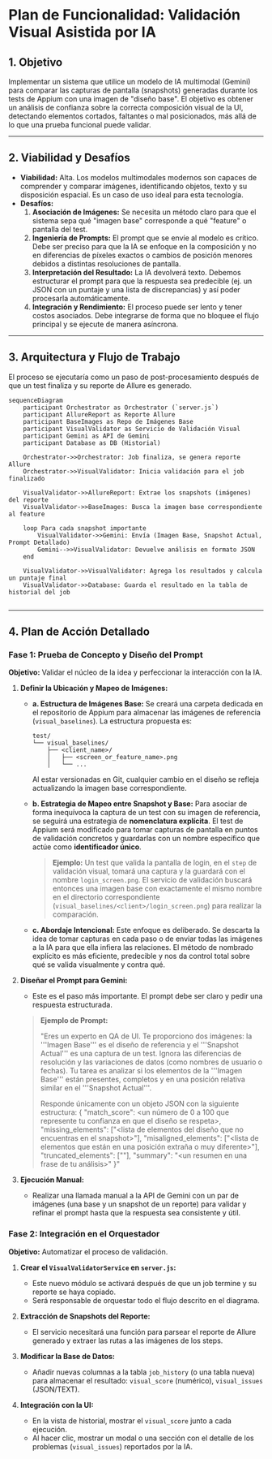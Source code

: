 # Plan de Funcionalidad: Validación Visual Asistida por IA

## 1. Objetivo

Implementar un sistema que utilice un modelo de IA multimodal (Gemini) para comparar las capturas de pantalla (snapshots) generadas durante los tests de Appium con una imagen de "diseño base". El objetivo es obtener un análisis de confianza sobre la correcta composición visual de la UI, detectando elementos cortados, faltantes o mal posicionados, más allá de lo que una prueba funcional puede validar.

---

## 2. Viabilidad y Desafíos

*   **Viabilidad:** Alta. Los modelos multimodales modernos son capaces de comprender y comparar imágenes, identificando objetos, texto y su disposición espacial. Es un caso de uso ideal para esta tecnología.
*   **Desafíos:**
    1.  **Asociación de Imágenes:** Se necesita un método claro para que el sistema sepa qué "imagen base" corresponde a qué "feature" o pantalla del test.
    2.  **Ingeniería de Prompts:** El prompt que se envíe al modelo es crítico. Debe ser preciso para que la IA se enfoque en la composición y no en diferencias de píxeles exactos o cambios de posición menores debidos a distintas resoluciones de pantalla.
    3.  **Interpretación del Resultado:** La IA devolverá texto. Debemos estructurar el prompt para que la respuesta sea predecible (ej. un JSON con un puntaje y una lista de discrepancias) y así poder procesarla automáticamente.
    4.  **Integración y Rendimiento:** El proceso puede ser lento y tener costos asociados. Debe integrarse de forma que no bloquee el flujo principal y se ejecute de manera asíncrona.

---

## 3. Arquitectura y Flujo de Trabajo

El proceso se ejecutaría como un paso de post-procesamiento después de que un test finaliza y su reporte de Allure es generado.

```mermaid
sequenceDiagram
    participant Orchestrator as Orchestrator (`server.js`)
    participant AllureReport as Reporte Allure
    participant BaseImages as Repo de Imágenes Base
    participant VisualValidator as Servicio de Validación Visual
    participant Gemini as API de Gemini
    participant Database as DB (Historial)

    Orchestrator->>Orchestrator: Job finaliza, se genera reporte Allure
    Orchestrator->>VisualValidator: Inicia validación para el job finalizado
    
    VisualValidator->>AllureReport: Extrae los snapshots (imágenes) del reporte
    VisualValidator->>BaseImages: Busca la imagen base correspondiente al feature
    
    loop Para cada snapshot importante
        VisualValidator->>Gemini: Envía (Imagen Base, Snapshot Actual, Prompt Detallado)
        Gemini-->>VisualValidator: Devuelve análisis en formato JSON
    end
    
    VisualValidator->>VisualValidator: Agrega los resultados y calcula un puntaje final
    VisualValidator->>Database: Guarda el resultado en la tabla de historial del job
    
```

---

## 4. Plan de Acción Detallado

### Fase 1: Prueba de Concepto y Diseño del Prompt

**Objetivo:** Validar el núcleo de la idea y perfeccionar la interacción con la IA.

1.  **Definir la Ubicación y Mapeo de Imágenes:**

    *   **a. Estructura de Imágenes Base:** Se creará una carpeta dedicada en el repositorio de Appium para almacenar las imágenes de referencia (`visual_baselines`). La estructura propuesta es:
        ```
        test/
        └── visual_baselines/
            ├── <client_name>/
            │   ├── <screen_or_feature_name>.png
            │   └── ...
        ```
        Al estar versionadas en Git, cualquier cambio en el diseño se refleja actualizando la imagen base correspondiente.

    *   **b. Estrategia de Mapeo entre Snapshot y Base:** Para asociar de forma inequívoca la captura de un test con su imagen de referencia, se seguirá una estrategia de **nomenclatura explícita**. El test de Appium será modificado para tomar capturas de pantalla en puntos de validación concretos y guardarlas con un nombre específico que actúe como **identificador único**.

        > **Ejemplo:** Un test que valida la pantalla de login, en el `step` de validación visual, tomará una captura y la guardará con el nombre `login_screen.png`. El servicio de validación buscará entonces una imagen base con exactamente el mismo nombre en el directorio correspondiente (`visual_baselines/<client>/login_screen.png`) para realizar la comparación.

    *   **c. Abordaje Intencional:** Este enfoque es deliberado. Se descarta la idea de tomar capturas en cada paso o de enviar todas las imágenes a la IA para que ella infiera las relaciones. El método de nombrado explícito es más eficiente, predecible y nos da control total sobre qué se valida visualmente y contra qué.

2.  **Diseñar el Prompt para Gemini:**
    *   Este es el paso más importante. El prompt debe ser claro y pedir una respuesta estructurada.

    > **Ejemplo de Prompt:**
    >
    > "Eres un experto en QA de UI. Te proporciono dos imágenes: la '''Imagen Base''' es el diseño de referencia y el '''Snapshot Actual''' es una captura de un test. Ignora las diferencias de resolución y las variaciones de datos (como nombres de usuario o fechas). Tu tarea es analizar si los elementos de la '''Imagen Base''' están presentes, completos y en una posición relativa similar en el '''Snapshot Actual'''.
    >
    > Responde únicamente con un objeto JSON con la siguiente estructura:
    > {
    >   "match_score": <un número de 0 a 100 que represente tu confianza en que el diseño se respeta>,
    >   "missing_elements": ["<lista de elementos del diseño que no encuentras en el snapshot>"],
    >   "misaligned_elements": ["<lista de elementos que están en una posición extraña o muy diferente>"],
    >   "truncated_elements": ["<lista de elementos que parecen cortados o no se ven completos>"],
    >   "summary": "<un resumen en una frase de tu análisis>"
    > }"

3.  **Ejecución Manual:**
    *   Realizar una llamada manual a la API de Gemini con un par de imágenes (una base y un snapshot de un reporte) para validar y refinar el prompt hasta que la respuesta sea consistente y útil.

### Fase 2: Integración en el Orquestador

**Objetivo:** Automatizar el proceso de validación.

1.  **Crear el `VisualValidatorService` en `server.js`:**
    *   Este nuevo módulo se activará después de que un job termine y su reporte se haya copiado.
    *   Será responsable de orquestar todo el flujo descrito en el diagrama.

2.  **Extracción de Snapshots del Reporte:**
    *   El servicio necesitará una función para parsear el reporte de Allure generado y extraer las rutas a las imágenes de los steps.

3.  **Modificar la Base de Datos:**
    *   Añadir nuevas columnas a la tabla `job_history` (o una tabla nueva) para almacenar el resultado: `visual_score` (numérico), `visual_issues` (JSON/TEXT).

4.  **Integración con la UI:**
    *   En la vista de historial, mostrar el `visual_score` junto a cada ejecución.
    *   Al hacer clic, mostrar un modal o una sección con el detalle de los problemas (`visual_issues`) reportados por la IA.
